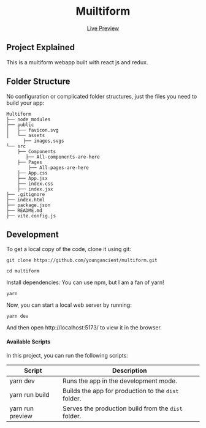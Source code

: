 
<h1 align="center">
  Muiltiform
</h1>

<p align="center">
  <a href="https://wordfixr.netlify.app/">
    Live Preview
  </a>
</p>

## Project Explained
This is a multiform webapp built with react js and redux.

## Folder Structure
No configuration or complicated folder structures, just the files you need to build your app:

```
Multiform
├── node_modules
├── public
│   ├── favicon.svg
│   └── assets
      ├── images,svgs
└── src
    ├── Components
       ├── All-components-are-here
    ├── Pages
        ├── All-pages-are-here
    ├── App.css
    ├── App.jsx
    ├── index.css
    ├── index.jsx
├── .gitignore
├── index.html
├── package.json
├── README.md
├── vite.config.js
```

## Development

To get a local copy of the code, clone it using git:

```
git clone https://github.com/youngancient/multiform.git

cd multiform
```

Install dependencies: You can use npm, but I am a fan of yarn!

```
yarn
```

Now, you can start a local web server by running:

```
yarn dev
```

And then open http://localhost:5173/ to view it in the browser.

#### Available Scripts

In this project, you can run the following scripts:

| Script        | Description                                         |
| ------------- | --------------------------------------------------- |
| yarn dev   | Runs the app in the development mode.               |
| yarn run build | Builds the app for production to the `dist` folder. |
| yarn run preview | Serves the production build from the `dist` folder. |
